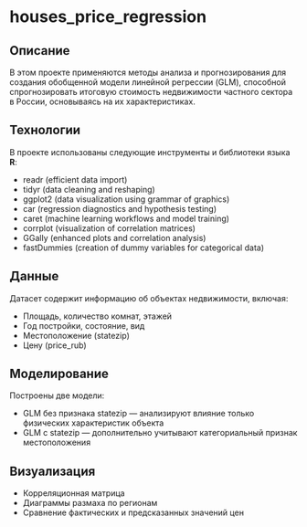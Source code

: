 ﻿# houses_price_regression
## Описание
В этом проекте применяются методы анализа и прогнозирования для создания обобщенной модели линейной регрессии (GLM), способной спрогнозировать итоговую стоимость недвижимости частного сектора в России, основываясь на их характеристиках.
## Технологии
В проекте использованы следующие инструменты и библиотеки языка **R**:
- readr (efficient data import)
- tidyr (data cleaning and reshaping)
- ggplot2 (data visualization using grammar of graphics)
- car (regression diagnostics and hypothesis testing)
- caret (machine learning workflows and model training)
- corrplot (visualization of correlation matrices)
- GGally (enhanced plots and correlation analysis)
- fastDummies (creation of dummy variables for categorical data)

## Данные
Датасет содержит информацию об объектах недвижимости, включая:
- Площадь, количество комнат, этажей
- Год постройки, состояние, вид
- Местоположение (statezip)
- Цену (price_rub)

## Моделирование
Построены две модели:
- GLM без признака statezip — анализируют влияние только физических характеристик объекта
- GLM с statezip — дополнительно учитывают категориальный признак местоположения

## Визуализация
- Корреляционная матрица
- Диаграммы размаха по регионам
- Сравнение фактических и предсказанных значений цен
